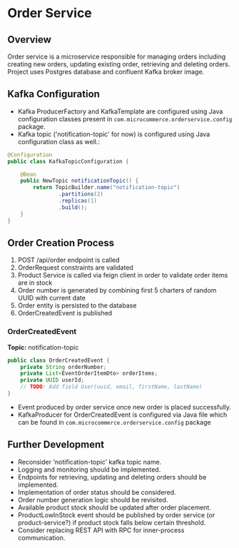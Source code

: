 # Order Service

## Overview

Order service is a microservice responsible for managing orders including creating new orders, updating existing order, retrieving and deleting orders.
Project uses Postgres database and confluent Kafka broker image.

## Kafka Configuration

- Kafka ProducerFactory and KafkaTemplate are configured using Java configuration classes present in `com.microcommerce.orderservice.config` package.
- Kafka topic ('notification-topic' for now) is configured using Java configuration class as well.\:
```java
@Configuration
public class KafkaTopicConfiguration {

    @Bean
    public NewTopic notificationTopic() {
        return TopicBuilder.name("notification-topic")
                .partitions(2)
                .replicas(1)
                .build();
    }
}
```

## Order Creation Process

1. POST /api/order endpoint is called
2. OrderRequest constraints are validated
3. Product Service is called via feign client in order to validate order items are in stock
4. Order number is generated by combining first 5 charters of random UUID with current date
5. Order entity is persisted to the database
6. OrderCreatedEvent is published

### OrderCreatedEvent

**Topic:** notification-topic<br>

```java
public class OrderCreatedEvent {
    private String orderNumber;
    private List<EventOrderItemDto> orderItems;
    private UUID userId;
    // TODO: Add field User(uuid, email, firstName, lastName)
}
```

- Event produced by order service once new order is placed successfully.
- KafkaProducer for OrderCreatedEvent is configured via Java file which can be found in `com.microcommerce.orderservice.config` package

## Further Development
- Reconsider 'notification-topic' kafka topic name.
- Logging and monitoring should be implemented.
- Endpoints for retrieving, updating and deleting orders should be implemented.
- Implementation of order status should be considered.
- Order number generation logic should be revisited.
- Available product stock should be updated after order placement.
- ProductLowInStock event should be published by order service (or product-service?) if product stock falls below certain threshold.
- Consider replacing REST API with RPC for inner-process communication.
